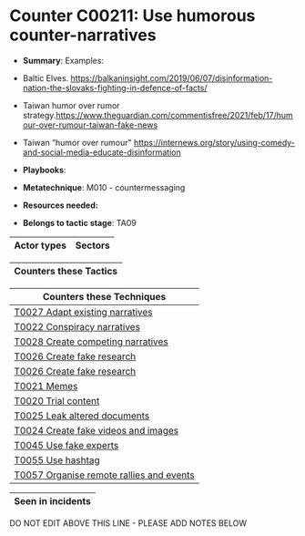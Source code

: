 # Counter C00211: Use humorous counter-narratives

* **Summary**: Examples:
 
* Baltic Elves.
https://balkaninsight.com/2019/06/07/disinformation-nation-the-slovaks-fighting-in-defence-of-facts/ 
* Taiwan humor over rumor strategy.https://www.theguardian.com/commentisfree/2021/feb/17/humour-over-rumour-taiwan-fake-news 
*  Taiwan “humor over rumour" 
https://internews.org/story/using-comedy-and-social-media-educate-disinformation 

* **Playbooks**: 

* **Metatechnique**: M010 - countermessaging

* **Resources needed:** 

* **Belongs to tactic stage**: TA09


| Actor types | Sectors |
| ----------- | ------- |



| Counters these Tactics |
| ---------------------- |



| Counters these Techniques |
| ------------------------- |
| [T0027 Adapt existing narratives](../generated_pages/techniques/T0027.md) |
| [T0022 Conspiracy narratives](../generated_pages/techniques/T0022.md) |
| [T0028 Create competing narratives](../generated_pages/techniques/T0028.md) |
| [T0026 Create fake research](../generated_pages/techniques/T0026.md) |
| [T0026 Create fake research](../generated_pages/techniques/T0026.md) |
| [T0021 Memes](../generated_pages/techniques/T0021.md) |
| [T0020 Trial content](../generated_pages/techniques/T0020.md) |
| [T0025 Leak altered documents](../generated_pages/techniques/T0025.md) |
| [T0024 Create fake videos and images](../generated_pages/techniques/T0024.md) |
| [T0045 Use fake experts](../generated_pages/techniques/T0045.md) |
| [T0055 Use hashtag](../generated_pages/techniques/T0055.md) |
| [T0057 Organise remote rallies and events](../generated_pages/techniques/T0057.md) |



| Seen in incidents |
| ----------------- |


DO NOT EDIT ABOVE THIS LINE - PLEASE ADD NOTES BELOW